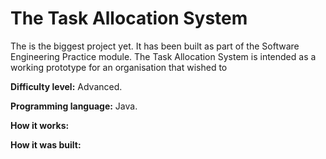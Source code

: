 # The Task Allocation System

The is the biggest project yet. It has been built as part of the Software Engineering Practice module. The Task Allocation System is intended as a working prototype for an organisation that wished to 

**Difficulty level:** Advanced. 

**Programming language:** Java.

**How it works:** 

**How it was built:**
